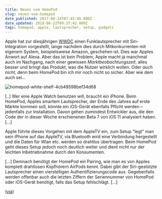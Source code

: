 ```yaml
---
title: Neues vom HomePod
slug: neues-vom-homepod
date_published: 2017-08-24T07:45:08.000Z
date_updated: 2018-08-22T09:37:42.000Z
tags: homepod, apple, lautsprecher, setup, gadgets
---
```


Apple hat zur diesjährigen [WWDC](__GHOST_URL__/wwdc-2017/) einen Funklautsprecher mit Siri-Integration vorgestellt, lange nachdem dies durch Mitkonkurrenten mit eigenem System, beispielsweise Amazon, geschehen ist. Dies war Apples Anwort auf Alexa. Aber das ist kein Problem, Apple macht ja manchmal auch im Nachgang, nach einer gewissen *Marktbeobachtungszeit*, alles besser und bringt das Produkt, was die Nutzer wirklich wollen. *Oder auch nicht*, denn beim HomePod bin ich mir noch nicht so sicher. Aber wie dem auch sei... 

![homepod-white-shelf-4cb49598bef34d68](__GHOST_URL__/content/images/2017/08/homepod-white-shelf-4cb49598bef34d68.jpg)

[..] Wer eine Apple Watch benutzen will, braucht ein iPhone. Beim HomePod, Apples smartem Lautsprecher, der Ende des Jahres auf erste Märkte kommen soll, könnte ein iOS-Gerät ebenfalls Pflicht werden – jedenfalls zur Installation. Davon gehen zumindest Entwickler aus, die den Code der in dieser Woche erschienenen Beta 7 von iOS 11 analysiert haben. [...]

Apple führte dieses Vorgehen mit dem AppleTV ein, zum Setup "legt" man sein iPhone auf das AppleTV, via Bluetooth wird eine Verbindung hergestellt und die Daten für Wlan etc. werden so drahtlos übertragen. Beim HomePod geht dieses Setup jedoch noch deutlich weiter und dient nicht nur der leichten Inbetriebnahme durch den Konsumenten.

[...] Demnach benötigt der HomePod ein Pairing, wie man es von Apples komplett drahtlosen Kopfhörern AirPods kennt. Dabei gibt der Siri-gestützte Lautsprecher einen vierstelligen Authentifizierungscode aus. Gegebenfalls werden offenbar auch die letzten Ziffern der Seriennummer von HomePod oder iOS-Gerät benötigt, falls das Setup fehlschlägt. [...]

([via](https://www.heise.de/mac-and-i/meldung/Bericht-Apples-smarter-Lautsprecher-benoetigt-iOS-Geraet-zum-Setup-3810307.html?hg=1&amp;hgi=0&amp;hgf=false))
